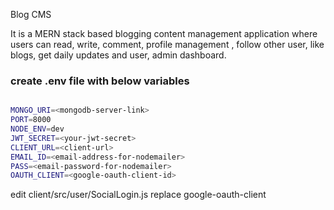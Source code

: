 Blog CMS

It is a MERN stack based blogging content management application where users can read, write, comment, profile management , follow other user, like blogs, get daily updates and user, admin dashboard.

### create .env file with below variables

```bash

MONGO_URI=<mongodb-server-link>
PORT=8000
NODE_ENV=dev
JWT_SECRET=<your-jwt-secret>
CLIENT_URL=<client-url>
EMAIL_ID=<email-address-for-nodemailer>
PASS=<email-password-for-nodemailer>
OAUTH_CLIENT=<google-oauth-client-id>
```

edit client/src/user/SocialLogin.js  replace google-oauth-client

```bash

```